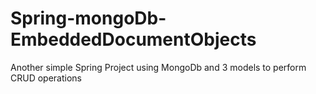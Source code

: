 # Spring-mongoDb-EmbeddedDocumentObjects
Another simple Spring Project using MongoDb and 3 models to perform CRUD operations
